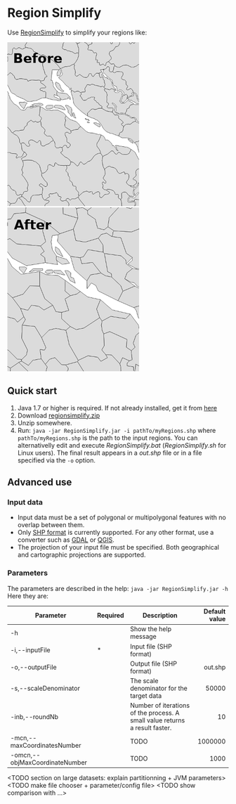 # Region Simplify

Use [RegionSimplify](https://github.com/eurostat/EuroGen/blob/master/regionsimplify.md) to simplify your regions like:

![Before](https://github.com/eurostat/EuroGen/raw/master/img/ini_.png) ![After](https://github.com/eurostat/EuroGen/raw/master/img/fin_5M_.png)

## Quick start

1. Java 1.7 or higher is required. If not already installed, get it from [here](https://www.java.com/)
2. Download [regionsimplify.zip](https://github.com/eurostat/EuroGen/blob/master/regionsimplify/regionsimplify-1.3.1.zip?raw=true)
3. Unzip somewhere.
4. Run: `java -jar RegionSimplify.jar -i pathTo/myRegions.shp` where `pathTo/myRegions.shp` is the path to the input regions. You can alternativelly edit and execute *RegionSimplify.bat* (*RegionSimplify.sh* for Linux users). The final result appears in a *out.shp* file or in a file specified via the `-o` option.

## Advanced use

### Input data

* Input data must be a set of polygonal or multipolygonal features with no overlap between them.
* Only [SHP format](https://en.wikipedia.org/wiki/Shapefile) is currently supported. For any other format, use a converter such as [GDAL](http://www.gdal.org/) or [QGIS](https://www.qgis.org/).
* The projection of your input file must be specified. Both geographical and cartographic projections are supported.

### Parameters

The parameters are described in the help: `java -jar RegionSimplify.jar -h`
Here they are:

| Parameter | Required | Description | Default value |
| ------------- | ------------- |-------------| -----:|
| -h | | Show the help message |  |
| -i,--inputFile <file> | * | Input file (SHP format) | |
| -o,--outputFile <file> | | Output file (SHP format) | out.shp |
| -s,--scaleDenominator <double> || The scale denominator for the target data | 50000|
| -inb,--roundNb <int> || Number of iterations of the process. A small value returns a result faster. | 10 |
| -mcn,--maxCoordinatesNumber <int> || TODO | 1000000 |
| -omcn,--objMaxCoordinateNumber <int> || TODO | 1000 |


<TODO section on large datasets: explain partitionning + JVM parameters>
<TODO make file chooser + parameter/config file>
<TODO Publish topology checker and topology corrector>
<TODO describe principles>
<TODO show comparison with ...>
<TODO explain parameters in the table>
